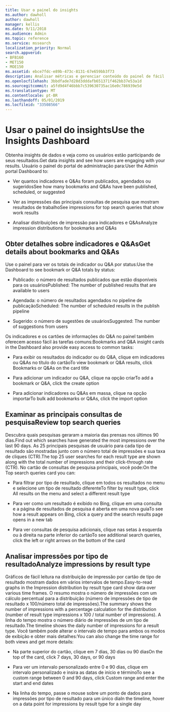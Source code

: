 ```yaml
---
title: Usar o painel do insights
ms.author: dawholl
author: dawholl
manager: kellis
ms.date: 9/11/2018
ms.audience: Admin
ms.topic: reference
ms.service: mssearch
localization_priority: Normal
search.appverid:
- BFB160
- MET150
- MOE150
ms.assetid: ebce7fdc-e89b-473c-8131-67e659bb3f73
description: Analisar métricas e gerenciar conteúdo do painel de fácil utilização no portal de administração de pesquisa da Microsoft
ms.openlocfilehash: 3bbdfade7d28d3dddafb651371f462bb37e53a1d
ms.sourcegitcommit: a5fd9d4f46bbb7c539630735ac16e0c786939e5d
ms.translationtype: MT
ms.contentlocale: pt-BR
ms.lasthandoff: 05/01/2019
ms.locfileid: "33508566"
---
```

# <a name="use-the-insights-dashboard"></a><span data-ttu-id="17fa0-103">Usar o painel do insights</span><span class="sxs-lookup"><span data-stu-id="17fa0-103">Use the Insights Dashboard</span></span>

<span data-ttu-id="17fa0-104">Obtenha insights de dados e veja como os usuários estão participando de seus resultados.</span><span class="sxs-lookup"><span data-stu-id="17fa0-104">Get data insights and see how users are engaging with your results.</span></span> <span data-ttu-id="17fa0-105">Usuário o painel do portal de administração para:</span><span class="sxs-lookup"><span data-stu-id="17fa0-105">User the Admin portal Dashboard to:</span></span>
  
- <span data-ttu-id="17fa0-106">Ver quantos indicadores e Q&As foram publicados, agendados ou sugeridos</span><span class="sxs-lookup"><span data-stu-id="17fa0-106">See how many bookmarks and Q&As have been published, scheduled, or suggested</span></span>
    
- <span data-ttu-id="17fa0-107">Ver as impressões das principais consultas de pesquisa que mostram resultados de trabalho</span><span class="sxs-lookup"><span data-stu-id="17fa0-107">See impressions for top search queries that show work results</span></span>
    
- <span data-ttu-id="17fa0-108">Analisar distribuições de impressão para indicadores e Q&As</span><span class="sxs-lookup"><span data-stu-id="17fa0-108">Analyze impression distributions for bookmarks and Q&As</span></span>
    
## <a name="get-details-about-bookmarks-and-qas"></a><span data-ttu-id="17fa0-109">Obter detalhes sobre indicadores e Q&As</span><span class="sxs-lookup"><span data-stu-id="17fa0-109">Get details about bookmarks and Q&As</span></span>

<span data-ttu-id="17fa0-110">Use o painel para ver os totais de indicador ou Q&A por status:</span><span class="sxs-lookup"><span data-stu-id="17fa0-110">Use the Dashboard to see bookmark or Q&A totals by status:</span></span>
  
- <span data-ttu-id="17fa0-111">Publicado: o número de resultados publicados que estão disponíveis para os usuários</span><span class="sxs-lookup"><span data-stu-id="17fa0-111">Published: The number of published results that are available to users</span></span>
    
- <span data-ttu-id="17fa0-112">Agendada: o número de resultados agendados no pipeline de publicação</span><span class="sxs-lookup"><span data-stu-id="17fa0-112">Scheduled: The number of scheduled results in the publish pipeline</span></span>
    
- <span data-ttu-id="17fa0-113">Sugerido: o número de sugestões de usuários</span><span class="sxs-lookup"><span data-stu-id="17fa0-113">Suggested: The number of suggestions from users</span></span>
    
<span data-ttu-id="17fa0-114">Os indicadores e os cartões de informações do Q&A no painel também oferecem acesso fácil às tarefas comuns:</span><span class="sxs-lookup"><span data-stu-id="17fa0-114">Bookmarks and Q&A insight cards in the Dashboard also provide easy access to common tasks:</span></span>
  
- <span data-ttu-id="17fa0-115">Para exibir os resultados do indicador ou do Q&A, clique em indicadores ou Q&As no título do cartão</span><span class="sxs-lookup"><span data-stu-id="17fa0-115">To view bookmark or Q&A results, click Bookmarks or Q&As on the card title</span></span>
    
- <span data-ttu-id="17fa0-116">Para adicionar um indicador ou Q&A, clique na opção criar</span><span class="sxs-lookup"><span data-stu-id="17fa0-116">To add a bookmark or Q&A, click the create option</span></span>
    
- <span data-ttu-id="17fa0-117">Para adicionar indicadores ou Q&As em massa, clique na opção importar</span><span class="sxs-lookup"><span data-stu-id="17fa0-117">To bulk add bookmarks or Q&As, click the import option</span></span>
    
## <a name="review-top-search-queries"></a><span data-ttu-id="17fa0-118">Examinar as principais consultas de pesquisa</span><span class="sxs-lookup"><span data-stu-id="17fa0-118">Review top search queries</span></span>

<span data-ttu-id="17fa0-119">Descubra quais pesquisas geraram a maioria das prensas nos últimos 90 dias.</span><span class="sxs-lookup"><span data-stu-id="17fa0-119">Find out which searches have generated the most impressions over the last 90 days.</span></span> <span data-ttu-id="17fa0-120">As 25 principais pesquisas de usuário para cada tipo de resultado são mostradas junto com o número total de impressões e sua taxa de cliques (CTR).</span><span class="sxs-lookup"><span data-stu-id="17fa0-120">The top 25 user searches for each result type are shown along with the total number of impressions and their click-through rate (CTR).</span></span> <span data-ttu-id="17fa0-121">No cartão de consultas de pesquisa principais, você pode:</span><span class="sxs-lookup"><span data-stu-id="17fa0-121">On the Top search queries card you can:</span></span>
  
- <span data-ttu-id="17fa0-122">Para filtrar por tipo de resultado, clique em todos os resultados no menu e selecione um tipo de resultado diferente</span><span class="sxs-lookup"><span data-stu-id="17fa0-122">To filter by result type, click All results on the menu and select a different result type</span></span>
    
- <span data-ttu-id="17fa0-123">Para ver como um resultado é exibido no Bing, clique em uma consulta e a página de resultados de pesquisa é aberta em uma nova guia</span><span class="sxs-lookup"><span data-stu-id="17fa0-123">To see how a result appears on Bing, click a query and the search results page opens in a new tab</span></span>
    
- <span data-ttu-id="17fa0-124">Para ver consultas de pesquisa adicionais, clique nas setas à esquerda ou à direita na parte inferior do cartão</span><span class="sxs-lookup"><span data-stu-id="17fa0-124">To see additional search queries, click the left or right arrows on the bottom of the card</span></span>
    
## <a name="analyze-impressions-by-result-type"></a><span data-ttu-id="17fa0-125">Analisar impressões por tipo de resultado</span><span class="sxs-lookup"><span data-stu-id="17fa0-125">Analyze impressions by result type</span></span>

<span data-ttu-id="17fa0-126">Gráficos de fácil leitura na distribuição de impressão por cartão de tipo de resultado mostram dados em vários intervalos de tempo.</span><span class="sxs-lookup"><span data-stu-id="17fa0-126">Easy-to-read graphs in the Impression distribution by result type card show data over various time frames.</span></span> <span data-ttu-id="17fa0-127">O resumo mostra o número de impressões com um cálculo percentual para a distribuição (número de impressões de tipo de resultado x 100/número total de impressões).</span><span class="sxs-lookup"><span data-stu-id="17fa0-127">The summary shows the number of impressions with a percentage calculation for the distribution (number of result type impressions x 100 / total number of impressions).</span></span> <span data-ttu-id="17fa0-128">A linha do tempo mostra o número diário de impressões de um tipo de resultado.</span><span class="sxs-lookup"><span data-stu-id="17fa0-128">The timeline shows the daily number of impressions for a result type.</span></span> <span data-ttu-id="17fa0-129">Você também pode alterar o intervalo de tempo para ambos os modos de exibição e obter mais detalhes:</span><span class="sxs-lookup"><span data-stu-id="17fa0-129">You can also change the time range for both views and get more details:</span></span>
  
- <span data-ttu-id="17fa0-130">Na parte superior do cartão, clique em 7 dias, 30 dias ou 90 dias</span><span class="sxs-lookup"><span data-stu-id="17fa0-130">On the top of the card, click 7 days, 30 days, or 90 days</span></span>
    
- <span data-ttu-id="17fa0-131">Para ver um intervalo personalizado entre 0 e 90 dias, clique em intervalo personalizado e insira as datas de início e término</span><span class="sxs-lookup"><span data-stu-id="17fa0-131">To see a custom range between 0 and 90 days, click Custom range and enter the start and end dates</span></span>
    
- <span data-ttu-id="17fa0-132">Na linha do tempo, passe o mouse sobre um ponto de dados para impressões por tipo de resultado para um único dia</span><span class="sxs-lookup"><span data-stu-id="17fa0-132">In the timeline, hover on a data point for impressions by result type for a single day</span></span>

  

